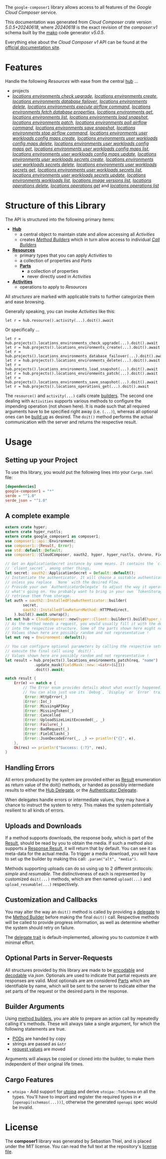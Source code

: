 <!---
DO NOT EDIT !
This file was generated automatically from 'src/generator/templates/api/README.md.mako'
DO NOT EDIT !
-->
The `google-composer1` library allows access to all features of the *Google Cloud Composer* service.

This documentation was generated from *Cloud Composer* crate version *5.0.5+20240618*, where *20240618* is the exact revision of the *composer:v1* schema built by the [mako](http://www.makotemplates.org/) code generator *v5.0.5*.

Everything else about the *Cloud Composer* *v1* API can be found at the
[official documentation site](https://cloud.google.com/composer/).
# Features

Handle the following *Resources* with ease from the central [hub](https://docs.rs/google-composer1/5.0.5+20240618/google_composer1/CloudComposer) ... 

* projects
 * [*locations environments check upgrade*](https://docs.rs/google-composer1/5.0.5+20240618/google_composer1/api::ProjectLocationEnvironmentCheckUpgradeCall), [*locations environments create*](https://docs.rs/google-composer1/5.0.5+20240618/google_composer1/api::ProjectLocationEnvironmentCreateCall), [*locations environments database failover*](https://docs.rs/google-composer1/5.0.5+20240618/google_composer1/api::ProjectLocationEnvironmentDatabaseFailoverCall), [*locations environments delete*](https://docs.rs/google-composer1/5.0.5+20240618/google_composer1/api::ProjectLocationEnvironmentDeleteCall), [*locations environments execute airflow command*](https://docs.rs/google-composer1/5.0.5+20240618/google_composer1/api::ProjectLocationEnvironmentExecuteAirflowCommandCall), [*locations environments fetch database properties*](https://docs.rs/google-composer1/5.0.5+20240618/google_composer1/api::ProjectLocationEnvironmentFetchDatabasePropertyCall), [*locations environments get*](https://docs.rs/google-composer1/5.0.5+20240618/google_composer1/api::ProjectLocationEnvironmentGetCall), [*locations environments list*](https://docs.rs/google-composer1/5.0.5+20240618/google_composer1/api::ProjectLocationEnvironmentListCall), [*locations environments load snapshot*](https://docs.rs/google-composer1/5.0.5+20240618/google_composer1/api::ProjectLocationEnvironmentLoadSnapshotCall), [*locations environments patch*](https://docs.rs/google-composer1/5.0.5+20240618/google_composer1/api::ProjectLocationEnvironmentPatchCall), [*locations environments poll airflow command*](https://docs.rs/google-composer1/5.0.5+20240618/google_composer1/api::ProjectLocationEnvironmentPollAirflowCommandCall), [*locations environments save snapshot*](https://docs.rs/google-composer1/5.0.5+20240618/google_composer1/api::ProjectLocationEnvironmentSaveSnapshotCall), [*locations environments stop airflow command*](https://docs.rs/google-composer1/5.0.5+20240618/google_composer1/api::ProjectLocationEnvironmentStopAirflowCommandCall), [*locations environments user workloads config maps create*](https://docs.rs/google-composer1/5.0.5+20240618/google_composer1/api::ProjectLocationEnvironmentUserWorkloadsConfigMapCreateCall), [*locations environments user workloads config maps delete*](https://docs.rs/google-composer1/5.0.5+20240618/google_composer1/api::ProjectLocationEnvironmentUserWorkloadsConfigMapDeleteCall), [*locations environments user workloads config maps get*](https://docs.rs/google-composer1/5.0.5+20240618/google_composer1/api::ProjectLocationEnvironmentUserWorkloadsConfigMapGetCall), [*locations environments user workloads config maps list*](https://docs.rs/google-composer1/5.0.5+20240618/google_composer1/api::ProjectLocationEnvironmentUserWorkloadsConfigMapListCall), [*locations environments user workloads config maps update*](https://docs.rs/google-composer1/5.0.5+20240618/google_composer1/api::ProjectLocationEnvironmentUserWorkloadsConfigMapUpdateCall), [*locations environments user workloads secrets create*](https://docs.rs/google-composer1/5.0.5+20240618/google_composer1/api::ProjectLocationEnvironmentUserWorkloadsSecretCreateCall), [*locations environments user workloads secrets delete*](https://docs.rs/google-composer1/5.0.5+20240618/google_composer1/api::ProjectLocationEnvironmentUserWorkloadsSecretDeleteCall), [*locations environments user workloads secrets get*](https://docs.rs/google-composer1/5.0.5+20240618/google_composer1/api::ProjectLocationEnvironmentUserWorkloadsSecretGetCall), [*locations environments user workloads secrets list*](https://docs.rs/google-composer1/5.0.5+20240618/google_composer1/api::ProjectLocationEnvironmentUserWorkloadsSecretListCall), [*locations environments user workloads secrets update*](https://docs.rs/google-composer1/5.0.5+20240618/google_composer1/api::ProjectLocationEnvironmentUserWorkloadsSecretUpdateCall), [*locations environments workloads list*](https://docs.rs/google-composer1/5.0.5+20240618/google_composer1/api::ProjectLocationEnvironmentWorkloadListCall), [*locations image versions list*](https://docs.rs/google-composer1/5.0.5+20240618/google_composer1/api::ProjectLocationImageVersionListCall), [*locations operations delete*](https://docs.rs/google-composer1/5.0.5+20240618/google_composer1/api::ProjectLocationOperationDeleteCall), [*locations operations get*](https://docs.rs/google-composer1/5.0.5+20240618/google_composer1/api::ProjectLocationOperationGetCall) and [*locations operations list*](https://docs.rs/google-composer1/5.0.5+20240618/google_composer1/api::ProjectLocationOperationListCall)




# Structure of this Library

The API is structured into the following primary items:

* **[Hub](https://docs.rs/google-composer1/5.0.5+20240618/google_composer1/CloudComposer)**
    * a central object to maintain state and allow accessing all *Activities*
    * creates [*Method Builders*](https://docs.rs/google-composer1/5.0.5+20240618/google_composer1/client::MethodsBuilder) which in turn
      allow access to individual [*Call Builders*](https://docs.rs/google-composer1/5.0.5+20240618/google_composer1/client::CallBuilder)
* **[Resources](https://docs.rs/google-composer1/5.0.5+20240618/google_composer1/client::Resource)**
    * primary types that you can apply *Activities* to
    * a collection of properties and *Parts*
    * **[Parts](https://docs.rs/google-composer1/5.0.5+20240618/google_composer1/client::Part)**
        * a collection of properties
        * never directly used in *Activities*
* **[Activities](https://docs.rs/google-composer1/5.0.5+20240618/google_composer1/client::CallBuilder)**
    * operations to apply to *Resources*

All *structures* are marked with applicable traits to further categorize them and ease browsing.

Generally speaking, you can invoke *Activities* like this:

```Rust,ignore
let r = hub.resource().activity(...).doit().await
```

Or specifically ...

```ignore
let r = hub.projects().locations_environments_check_upgrade(...).doit().await
let r = hub.projects().locations_environments_create(...).doit().await
let r = hub.projects().locations_environments_database_failover(...).doit().await
let r = hub.projects().locations_environments_delete(...).doit().await
let r = hub.projects().locations_environments_load_snapshot(...).doit().await
let r = hub.projects().locations_environments_patch(...).doit().await
let r = hub.projects().locations_environments_save_snapshot(...).doit().await
let r = hub.projects().locations_operations_get(...).doit().await
```

The `resource()` and `activity(...)` calls create [builders][builder-pattern]. The second one dealing with `Activities` 
supports various methods to configure the impending operation (not shown here). It is made such that all required arguments have to be 
specified right away (i.e. `(...)`), whereas all optional ones can be [build up][builder-pattern] as desired.
The `doit()` method performs the actual communication with the server and returns the respective result.

# Usage

## Setting up your Project

To use this library, you would put the following lines into your `Cargo.toml` file:

```toml
[dependencies]
google-composer1 = "*"
serde = "^1.0"
serde_json = "^1.0"
```

## A complete example

```Rust
extern crate hyper;
extern crate hyper_rustls;
extern crate google_composer1 as composer1;
use composer1::api::Environment;
use composer1::{Result, Error};
use std::default::Default;
use composer1::{CloudComposer, oauth2, hyper, hyper_rustls, chrono, FieldMask};

// Get an ApplicationSecret instance by some means. It contains the `client_id` and 
// `client_secret`, among other things.
let secret: oauth2::ApplicationSecret = Default::default();
// Instantiate the authenticator. It will choose a suitable authentication flow for you, 
// unless you replace  `None` with the desired Flow.
// Provide your own `AuthenticatorDelegate` to adjust the way it operates and get feedback about 
// what's going on. You probably want to bring in your own `TokenStorage` to persist tokens and
// retrieve them from storage.
let auth = oauth2::InstalledFlowAuthenticator::builder(
        secret,
        oauth2::InstalledFlowReturnMethod::HTTPRedirect,
    ).build().await.unwrap();
let mut hub = CloudComposer::new(hyper::Client::builder().build(hyper_rustls::HttpsConnectorBuilder::new().with_native_roots().unwrap().https_or_http().enable_http1().build()), auth);
// As the method needs a request, you would usually fill it with the desired information
// into the respective structure. Some of the parts shown here might not be applicable !
// Values shown here are possibly random and not representative !
let mut req = Environment::default();

// You can configure optional parameters by calling the respective setters at will, and
// execute the final call using `doit()`.
// Values shown here are possibly random and not representative !
let result = hub.projects().locations_environments_patch(req, "name")
             .update_mask(FieldMask::new::<&str>(&[]))
             .doit().await;

match result {
    Err(e) => match e {
        // The Error enum provides details about what exactly happened.
        // You can also just use its `Debug`, `Display` or `Error` traits
         Error::HttpError(_)
        |Error::Io(_)
        |Error::MissingAPIKey
        |Error::MissingToken(_)
        |Error::Cancelled
        |Error::UploadSizeLimitExceeded(_, _)
        |Error::Failure(_)
        |Error::BadRequest(_)
        |Error::FieldClash(_)
        |Error::JsonDecodeError(_, _) => println!("{}", e),
    },
    Ok(res) => println!("Success: {:?}", res),
}

```
## Handling Errors

All errors produced by the system are provided either as [Result](https://docs.rs/google-composer1/5.0.5+20240618/google_composer1/client::Result) enumeration as return value of
the doit() methods, or handed as possibly intermediate results to either the 
[Hub Delegate](https://docs.rs/google-composer1/5.0.5+20240618/google_composer1/client::Delegate), or the [Authenticator Delegate](https://docs.rs/yup-oauth2/*/yup_oauth2/trait.AuthenticatorDelegate.html).

When delegates handle errors or intermediate values, they may have a chance to instruct the system to retry. This 
makes the system potentially resilient to all kinds of errors.

## Uploads and Downloads
If a method supports downloads, the response body, which is part of the [Result](https://docs.rs/google-composer1/5.0.5+20240618/google_composer1/client::Result), should be
read by you to obtain the media.
If such a method also supports a [Response Result](https://docs.rs/google-composer1/5.0.5+20240618/google_composer1/client::ResponseResult), it will return that by default.
You can see it as meta-data for the actual media. To trigger a media download, you will have to set up the builder by making
this call: `.param("alt", "media")`.

Methods supporting uploads can do so using up to 2 different protocols: 
*simple* and *resumable*. The distinctiveness of each is represented by customized 
`doit(...)` methods, which are then named `upload(...)` and `upload_resumable(...)` respectively.

## Customization and Callbacks

You may alter the way an `doit()` method is called by providing a [delegate](https://docs.rs/google-composer1/5.0.5+20240618/google_composer1/client::Delegate) to the 
[Method Builder](https://docs.rs/google-composer1/5.0.5+20240618/google_composer1/client::CallBuilder) before making the final `doit()` call. 
Respective methods will be called to provide progress information, as well as determine whether the system should 
retry on failure.

The [delegate trait](https://docs.rs/google-composer1/5.0.5+20240618/google_composer1/client::Delegate) is default-implemented, allowing you to customize it with minimal effort.

## Optional Parts in Server-Requests

All structures provided by this library are made to be [encodable](https://docs.rs/google-composer1/5.0.5+20240618/google_composer1/client::RequestValue) and 
[decodable](https://docs.rs/google-composer1/5.0.5+20240618/google_composer1/client::ResponseResult) via *json*. Optionals are used to indicate that partial requests are responses 
are valid.
Most optionals are are considered [Parts](https://docs.rs/google-composer1/5.0.5+20240618/google_composer1/client::Part) which are identifiable by name, which will be sent to 
the server to indicate either the set parts of the request or the desired parts in the response.

## Builder Arguments

Using [method builders](https://docs.rs/google-composer1/5.0.5+20240618/google_composer1/client::CallBuilder), you are able to prepare an action call by repeatedly calling it's methods.
These will always take a single argument, for which the following statements are true.

* [PODs][wiki-pod] are handed by copy
* strings are passed as `&str`
* [request values](https://docs.rs/google-composer1/5.0.5+20240618/google_composer1/client::RequestValue) are moved

Arguments will always be copied or cloned into the builder, to make them independent of their original life times.

[wiki-pod]: http://en.wikipedia.org/wiki/Plain_old_data_structure
[builder-pattern]: http://en.wikipedia.org/wiki/Builder_pattern
[google-go-api]: https://github.com/google/google-api-go-client

## Cargo Features

* `utoipa` - Add support for [utoipa](https://crates.io/crates/utoipa) and derive `utoipa::ToSchema` on all
the types. You'll have to import and register the required types in `#[openapi(schemas(...))]`, otherwise the
generated `openapi` spec would be invalid.


# License
The **composer1** library was generated by Sebastian Thiel, and is placed 
under the *MIT* license.
You can read the full text at the repository's [license file][repo-license].

[repo-license]: https://github.com/Byron/google-apis-rsblob/main/LICENSE.md

